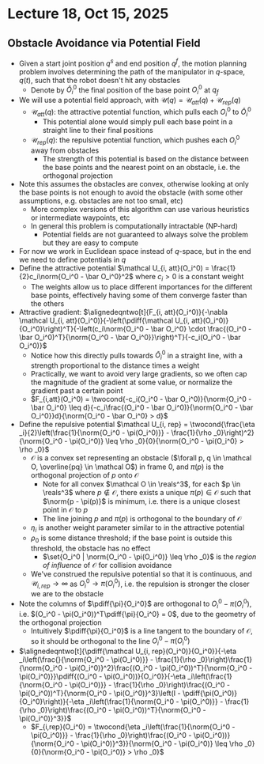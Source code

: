 # Lecture 18, Oct 15, 2025

## Obstacle Avoidance via Potential Field

* Given a start joint position $q^s$ and end position $q^f$, the motion planning problem involves determining the path of the manipulator in $q$-space, $q(t)$, such that the robot doesn't hit any obstacles
	* Denote by $\bar O_i^0$ the final position of the base point $O_i^0$ at $q_f$
* We will use a potential field approach, with $\mathcal U(q) = \mathcal U_{att}(q) + \mathcal U_{rep}(q)$
	* $\mathcal U_{att}(q)$: the attractive potential function, which pulls each $O_i^0$ to $\bar O_i^0$
		* This potential alone would simply pull each base point in a straight line to their final positions
	* $\mathcal U_{rep}(q)$: the repulsive potential function, which pushes each $O_i^0$ away from obstacles
		* The strength of this potential is based on the distance between the base points and the nearest point on an obstacle, i.e. the orthogonal projection
* Note this assumes the obstacles are convex, otherwise looking at only the base points is not enough to avoid the obstacle (with some other assumptions, e.g. obstacles are not too small, etc)
	* More complex versions of this algorithm can use various heuristics or intermediate waypoints, etc
	* In general this problem is computationally intractable (NP-hard)
		* Potential fields are not guaranteed to always solve the problem but they are easy to compute
* For now we work in Euclidean space instead of $q$-space, but in the end we need to define potentials in $q$
* Define the attractive potential $\mathcal U_{i, att}(O_i^0) = \frac{1}{2}c_i\norm{O_i^0 - \bar O_i^0}^2$ where $c_i > 0$ is a constant weight
	* The weights allow us to place different importances for the different base points, effectively having some of them converge faster than the others
* Attractive gradient: $\alignedeqntwo[t]{F_{i, att}(O_i^0)}{-\nabla \mathcal U_{i, att}(O_i^0)}{-\left(\pdiff{\mathcal U_{i, att}(O_i^0)}{O_i^0}\right)^T}{-\left(c_i\norm{O_i^0 - \bar O_i^0} \cdot \frac{(O_i^0 - \bar O_i^0)^T}{\norm{O_i^0 - \bar O_i^0}}\right)^T}{-c_i(O_i^0 - \bar O_i^0)}$
	* Notice how this directly pulls towards $\bar O_i^0$ in a straight line, with a strength proportional to the distance times a weight
	* Practically, we want to avoid very large gradients, so we often cap the magnitude of the gradient at some value, or normalize the gradient past a certain point
	* $F_{i,att}(O_i^0) = \twocond{-c_i(O_i^0 - \bar O_i^0)}{\norm{O_i^0 - \bar O_i^0} \leq d}{-c_i\frac{(O_i^0 - \bar O_i^0)}{\norm{O_i^0 - \bar O_i^0}}d}{\norm{O_i^0 - \bar O_i^0} > d}$
* Define the repulsive potential $\mathcal U_{i, rep} = \twocond{\frac{\eta _i}{2}\left(\frac{1}{\norm{O_i^0 - \pi(O_i^0)}} - \frac{1}{\rho _0}\right)^2}{\norm{O_i^0 - \pi(O_i^0)} \leq \rho _0}{0}{\norm{O_i^0 - \pi(O_i^0} > \rho _0}$
	* $\mathcal O$ is a convex set representing an obstacle ($\forall p, q \in \mathcal O, \overline{pq} \in \mathcal O$) in frame 0, and $\pi(p)$ is the orthogonal projection of $p$ onto $\mathcal O$
		* Note for all convex $\mathcal O \in \reals^3$, for each $p \in \reals^3$ where $p \notin \mathcal O$, there exists a unique $\pi(p) \in \mathcal O$ such that $\norm{p - \pi(p)}$ is minimum, i.e. there is a unique closest point in $\mathcal O$ to $p$
		* The line joining $p$ and $\pi(p)$ is orthogonal to the boundary of $\mathcal O$
	* $\eta _i$ is another weight parameter similar to in the attractive potential
	* $\rho _0$ is some distance threshold; if the base point is outside this threshold, the obstacle has no effect
		* $\set{O_i^0 | \norm{O_i^0 - \pi(O_i^0)} \leq \rho _0}$ is the *region of influence* of $\mathcal O$ for collision avoidance
	* We've construed the repulsive potential so that it is continuous, and $\mathcal U_{i,rep} \to \infty$ as $O_i^0 \to \pi(O_i^0)$, i.e. the repulsion is stronger the closer we are to the obstacle
* Note the columns of $\pdiff{\pi}{O_i^0}$ are orthogonal to $O_i^0 - \pi(O_i^0)$, i.e. $(O_i^0 - \pi(O_i^0))^T\pdiff{\pi}{O_i^0} = 0$, due to the geometry of the orthogonal projection
	* Intuitively $\pdiff{\pi}{O_i^0}$ is a line tangent to the boundary of $\mathcal O$, so it should be orthogonal to the line $O_i^0 - \pi(O_i^0)$
* $\alignedeqntwo[t]{\pdiff{\mathcal U_{i, rep}(O_i^0)}{O_i^0}}{-\eta _i\left(\frac{}{\norm{O_i^0 - \pi(O_i^0)}} - \frac{1}{\rho _0}\right)\frac{1}{\norm{O_i^0 - \pi(O_i^0)}^2}\frac{(O_i^0 - \pi(O_i^0))^T}{\norm{O_i^0 - \pi(O_i^0)}}\pdiff{(O_i^0 - \pi(O_i^0))}{O_i^0}}{-\eta _i\left(\frac{1}{\norm{O_i^0 - \pi(O_i^0)}} - \frac{1}{\rho _0}\right)\frac{(O_i^0 - \pi(O_i^0))^T}{\norm{O_i^0 - \pi(O_i^0)}^3}\left(I - \pdiff{\pi(O_i^0)}{O_i^0}\right)}{-\eta _i\left(\frac{1}{\norm{O_i^0 - \pi(O_i^0)}} - \frac{1}{\rho _0}\right)\frac{(O_i^0 - \pi(O_i^0))^T}{\norm{O_i^0 - \pi(O_i^0)}^3}}$
	* $F_{i,rep}(O_i^0) = \twocond{\eta _i\left(\frac{1}{\norm{O_i^0 - \pi(O_i^0)}} - \frac{1}{\rho _0}\right)\frac{(O_i^0 - \pi(O_i^0))}{\norm{O_i^0 - \pi(O_i^0)}^3}}{\norm{O_i^0 - \pi(O_i^0)} \leq \rho _0}{0}{\norm{O_i^0 - \pi(O_i^0)} > \rho _0}$

